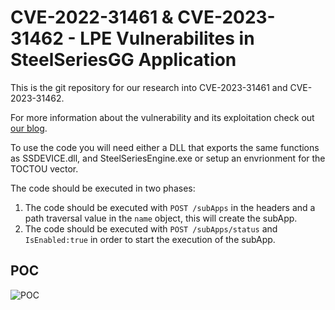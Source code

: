 # CVE-2022-31461 & CVE-2023-31462 - LPE Vulnerabilites in SteelSeriesGG Application
This is the git repository for our research into CVE-2023-31461 and CVE-2023-31462.

For more information about the vulnerability and its exploitation check out [our blog](http://akamai.com/blog/security-research/exploit-steelseries-subapp-privilege-escalation).

To use the code you will need either a DLL that exports the same functions as SSDEVICE.dll, and SteelSeriesEngine.exe or setup an envrionment for the TOCTOU vector.

The code should be executed in two phases:
1) The code should be executed with `POST /subApps` in the headers and a path traversal value in the `name` object, this will create the subApp.
2) The code should be executed with `POST /subApps/status` and `IsEnabled:true` in order to start the execution of the subApp.
## POC
![POC](https://github.com/akamai/akamai_security_research/blob/CVE-2023-34161/2/PoCs/CVE-2023-31461,CVE-2023-31462/POC%202.gif?raw=true)
